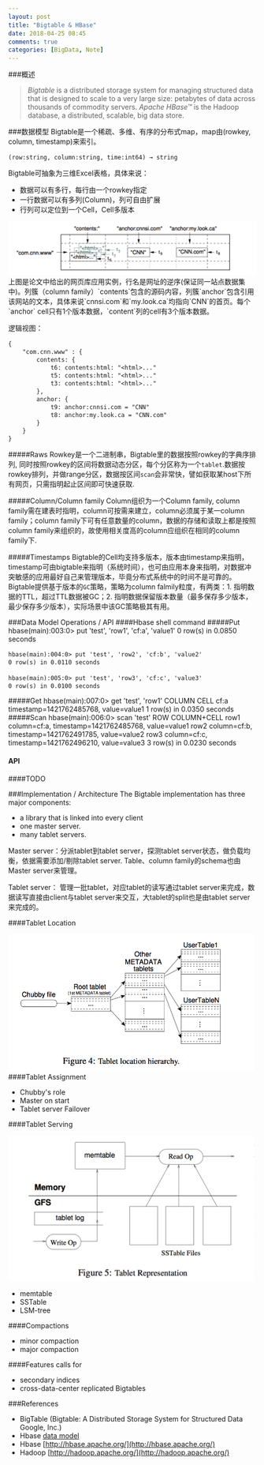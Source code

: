 ```yaml
---
layout: post
title: "Bigtable & HBase"
date: 2018-04-25 08:45
comments: true
categories: [BigData, Note]
---
```


###概述
>*Bigtable* is a distributed storage system for managing structured data that is designed to scale to a very large size: petabytes of data across thousands of commodity servers.  *Apache HBase™* is the Hadoop database, a distributed, scalable, big data store.

###数据模型
Bigtable是一个稀疏、多维、有序的分布式map，map由(rowkey, column, timestamp)来索引。

	(row:string, column:string, time:int64) → string

Bigtable可抽象为三维Excel表格，具体来说：

- 数据可以有多行，每行由一个rowkey指定
- 一行数据可以有多列(Column)，列可自由扩展
- 行列可以定位到一个Cell，Cell多版本

<div class="image-div"> <img class="content-image" src="/static/img/table1.png" alt="x" width=600 /> </div>
上图是论文中给出的网页库应用实例，行名是网址的逆序(保证同一站点数据集中)。列簇（column family）`contents`包含的源码内容，列簇`anchor`包含引用该网站的文本，具体来说`cnnsi.com`和`my.look.ca`均指向`CNN`的首页。每个`anchor` cell只有1个版本数据，`content`列的cell有3个版本数据。

逻辑视图：

	{
		"com.cnn.www" : {
			contents: {
 				t6: contents:html: "<html>..."
      			t5: contents:html: "<html>..."
      			t3: contents:html: "<html>..."
			},
			anchor: {
      			t9: anchor:cnnsi.com = "CNN"
      			t8: anchor:my.look.ca = "CNN.com"
			}
		}
	}

#####Raws
Rowkey是一个二进制串，Bigtable里的数据按照rowkey的字典序排列, 同时按照rowkey的区间将数据动态分区，每个分区称为一个`tablet`.数据按rowkey排列，并做range分区，数据按区间`scan`会非常快，譬如获取某host下所有网页，只需指明起止区间即可快速获取.

#####Column/Column family
Column组织为一个Column family, column family需在建表时指明，column可按需来建立，column必须属于某一column family；column family下可有任意数量的column，数据的存储和读取上都是按照column family来组织的，故使用相关度高的column应组织在相同的column family下.

#####Timestamps
Bigtable的Cell均支持多版本，版本由timestamp来指明，timestamp可由bigtable来指明（系统时间），也可由应用本身来指明，对数据冲突敏感的应用最好自己来管理版本，毕竟分布式系统中的时间不是可靠的。Bigtable提供基于版本的`GC`策略，策略为column falmily粒度，有两类：1. 指明数据的TTL，超过TTL数据被GC；2. 指明数据保留版本数量（最多保存多少版本，最少保存多少版本），实际场景中该GC策略极其有用。


###Data Model Operations / API
####Hbase shell command
#####Put
	hbase(main):003:0> put 'test', 'row1', 'cf:a', 'value1'
	0 row(s) in 0.0850 seconds
	
	hbase(main):004:0> put 'test', 'row2', 'cf:b', 'value2'
	0 row(s) in 0.0110 seconds
	
	hbase(main):005:0> put 'test', 'row3', 'cf:c', 'value3'
	0 row(s) in 0.0100 seconds
#####Get
	hbase(main):007:0> get 'test', 'row1'
	COLUMN                                   CELL
	 cf:a                                    timestamp=1421762485768, value=value1
	1 row(s) in 0.0350 seconds
#####Scan
	hbase(main):006:0> scan 'test'
	ROW                                      COLUMN+CELL
	 row1                                    column=cf:a, timestamp=1421762485768, value=value1
	 row2                                    column=cf:b, timestamp=1421762491785, value=value2
	 row3                                    column=cf:c, timestamp=1421762496210, value=value3
	3 row(s) in 0.0230 seconds

#### API
####TODO

###Implementation / Architecture
The Bigtable implementation has three major components: 

- a library that is linked into every client
- one master server. 
- many tablet servers. 

Master server：分派tablet到tablet server，探测tablet server状态，做负载均衡，依据需要添加/剔除tablet server. Table、column family的schema也由Master server来管理。

Tablet server： 管理一批tablet，对应tablet的读写通过tablet server来完成，数据读写直接由client与tablet server来交互，大tablet的split也是由tablet server来完成的。

####Tablet Location
<div class="image-div"> <img class="content-image" src="/static/img/table2.png" alt="x" width=500 /> </div>
####Tablet Assignment

- Chubby's role
- Master on start
- Tablet server Failover

####Tablet Serving
<div class="image-div"> <img class="content-image" src="/static/img/table3.png" alt="x" width=500 /> </div>

- memtable
- SSTable
- LSM-tree

####Compactions

- minor compaction
- major compaction

####Features calls for

- secondary indices
- cross-data-center replicated Bigtables

###References

+ BigTable (Bigtable: A Distributed Storage System for Structured Data Google, Inc.)
+ Hbase [data model](http://hbase.apache.org/book.html#datamodel)
+ Hbase [http://hbase.apache.org/](http://hbase.apache.org/)
+ Hadoop [http://hadoop.apache.org/](http://hadoop.apache.org/)
